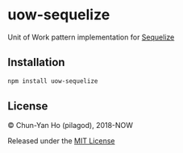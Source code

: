 uow-sequelize
=============

Unit of Work pattern implementation for [Sequelize](https://github.com/sequelize/sequelize)

Installation
------------

```sh
npm install uow-sequelize
```

License
-------

© Chun-Yan Ho (pilagod), 2018-NOW

Released under the [MIT License](https://github.com/pilagod/uow-sequelize/blob/master/LICENSE)